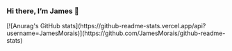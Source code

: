 ### Hi there, I’m James 👋
<div>
  [![Anurag's GitHub stats](https://github-readme-stats.vercel.app/api?username=JamesMorais)](https://github.com/JamesMorais/github-readme-stats)
</div>  
